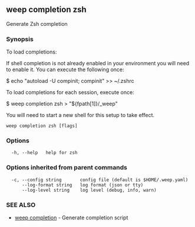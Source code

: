 ## weep completion zsh

Generate Zsh completion

### Synopsis

To load completions:

If shell completion is not already enabled in your environment you will need
to enable it.  You can execute the following once:

$ echo "autoload -U compinit; compinit" >> ~/.zshrc

To load completions for each session, execute once:

$ weep completion zsh > "${fpath[1]}/_weep"

You will need to start a new shell for this setup to take effect.


```
weep completion zsh [flags]
```

### Options

```
  -h, --help   help for zsh
```

### Options inherited from parent commands

```
  -c, --config string       config file (default is $HOME/.weep.yaml)
      --log-format string   log format (json or tty)
      --log-level string    log level (debug, info, warn)
```

### SEE ALSO

* [weep completion](weep_completion.md)	 - Generate completion script

